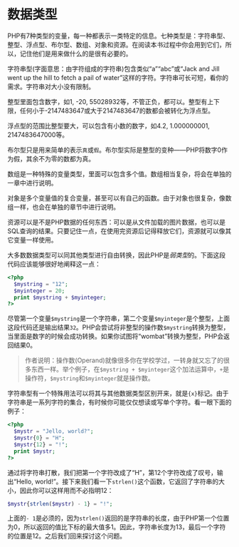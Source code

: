 # 数据类型

PHP有7种类型的变量，每一种都表示一类特定的信息。七种类型是：字符串型、整型、浮点型、布尔型、数组、对象和资源。在阅读本书过程中你会用到它们，所以，记住他们是用来做什么的是很有必要的。

字符串型(字面意思：由字符组成的字符串)包含类似“a”“abc”或“Jack and Jill went up the hill to fetch a pail of water”这样的字符。字符串可长可短，看你的需求。字符串对大小没有限制。

整型里面包含数字，如1, -20, 55028932等，不管正负，都可以。整型有上下限，任何小于-2147483647或大于2147483647的数都会被转化为浮点型。

浮点型的范围比整型要大，可以包含有小数的数字，如4.2, 1.000000001, 2147483647000等。

布尔型只是用来简单的表示`真`或`假`。布尔型实际是整型的变种——PHP将数字0作为假，其余不为零的数都为真。

数组是一种特殊的变量类型，里面可以包含多个值。数组相当复杂，将会在单独的一章中进行说明。

对象是多个变量值的复合变量，甚至可以有自己的函数。由于对象也很复杂，像数组一样，也会在单独的章节中进行说明。

资源可以是不是PHP数据的任何东西：可以是从文件加载的图片数据，也可以是SQL查询的结果。只要记住一点，在使用完资源后记得释放它们，资源就可以像其它变量一样使用。

大多数数据类型可以同其他类型进行自由转换，因此PHP是*弱类型*的。下面这段代码应该能够很好地阐释这一点：

```php
<?php
  $mystring = "12";
  $myinteger = 20;
  print $mystring + $myinteger;
?>
```

尽管第一个变量`$mystring`是一个字符串，第二个变量`$myinteger`是个整型，上面这段代码还是输出结果`32`。PHP会尝试将非整型的操作数`$mystring`转换为整型，当里面是数字的时候会成功转换。如果你试图将“wombat”转换为整型，PHP会返回结果0。

> 作者说明：操作数(Operand)就像很多你在学校学过，一转身就又忘了的很多东西一样。举个例子，在`$mystring + $myinteger`这个加法运算中，`+`是操作符，`$mystring`和`$myinteger`就是操作数。

字符串型有一个特殊用法可以将其与其他数据类型区别开来，就是`{x}`标记。由于字符串是一系列字符的集合，有时候你可能仅仅想读或写单个字符。看一眼下面的例子：

```php
<?php
  $mystr = "Jello, world?";
  $mystr{0} = "H";
  $mystr{12} = "!";
  print $mystr;
?>
```

通过将字符串打散，我们把第一个字符改成了“H”，第12个字符改成了叹号，输出“Hello, world!”。接下来我们看一下`strlen()`这个函数，它返回了字符串的大小，因此你可以这样用而不必指明12：

```php
$mystr{strlen($mystr) - 1} = "!";
```

上面的`- 1`是必须的，因为`strlen()`返回的是字符串的长度，由于PHP第一个位置为0，所以返回的值比下标的最大值多1。因此，字符串长度为13，最后一个字符的位置是12。之后我们回来探讨这个问题。
